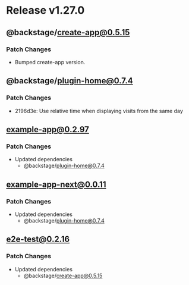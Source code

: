 # Release v1.27.0

## @backstage/create-app@0.5.15

### Patch Changes

- Bumped create-app version.

## @backstage/plugin-home@0.7.4

### Patch Changes

- 2196d3e: Use relative time when displaying visits from the same day

## example-app@0.2.97

### Patch Changes

- Updated dependencies
  - @backstage/plugin-home@0.7.4

## example-app-next@0.0.11

### Patch Changes

- Updated dependencies
  - @backstage/plugin-home@0.7.4

## e2e-test@0.2.16

### Patch Changes

- Updated dependencies
  - @backstage/create-app@0.5.15
